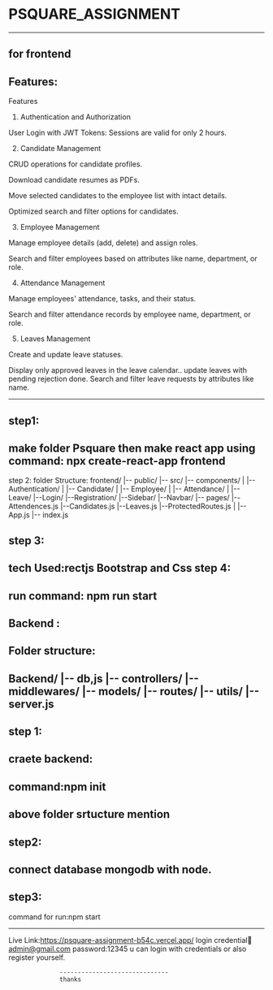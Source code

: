 # PSQUARE_ASSIGNMENT
---------------------------------
for frontend
----------------
Features:
--------
Features

1. Authentication and Authorization

User Login with JWT Tokens: Sessions are valid for only 2 hours.

2. Candidate Management

CRUD operations for candidate profiles.

Download candidate resumes as PDFs.

Move selected candidates to the employee list with intact details.

Optimized search and filter options for candidates.

3. Employee Management

Manage employee details (add, delete) and assign roles.

Search and filter employees based on attributes like name, department, or role.

4. Attendance Management

Manage employees' attendance, tasks, and their status.

Search and filter attendance records by employee name, department, or role.

5. Leaves Management

Create and update leave statuses.

Display only approved leaves in the leave calendar..
update leaves with pending rejection done.
Search and filter leave requests by attributes like name.

--------
step1:
------
make folder Psquare
  then make react app using command:
  npx create-react-app frontend
  ----------------------
  step 2:
  folder Structure:
  frontend/
|-- public/
|-- src/
    |-- components/
    |   |-- Authentication/
    |   |-- Candidate/
    |   |-- Employee/
    |   |-- Attendance/
    |   |-- Leave/
        |--Login/
        |--Registration/
        |--Sidebar/
        |--Navbar/
    |-- pages/
         |--Attendences.js
        |--Candidates.js
        |--Leaves.js
        |--ProtectedRoutes.js
    |
    |-- App.js
    |-- index.js

step 3:
---------
tech Used:rectjs Bootstrap and Css
step 4:
---------
run command:
npm run start
--------------------------------------
Backend :
---------------------
Folder structure:
-------------------
Backend/
|-- db,js
|-- controllers/
|-- middlewares/
|-- models/
|-- routes/
|-- utils/
|-- server.js
-------------------------
step 1:
------
craete backend:
-------
command:npm init
-----------
above folder srtucture mention
---------------------
step2:
-------
connect database mongodb with node.
----------
step3:
----
command for run:npm start

-------------------------------------------
Live Link:https://psquare-assignment-b54c.vercel.app/
login credential:email:admin@gmail.com
                  password:12345
                  u can login with credentials or also register yourself.

                  ------------------------------
                  thanks
